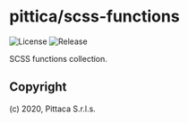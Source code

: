 # pittica/scss-functions

![License](https://img.shields.io/github/license/pittica/scss-functions)
![Release](https://img.shields.io/github/v/release/pittica/scss-functions)

SCSS functions collection.

## Copyright

(c) 2020, Pittaca S.r.l.s.

